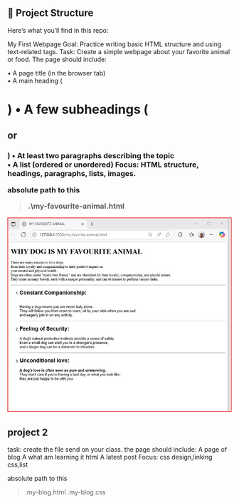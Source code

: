 ## 📂 Project Structure

Here’s what you’ll find in this repo:

My First Webpage Goal: Practice writing basic HTML structure and using text-related tags.
Task: Create a simple webpage about your favorite animal or food. The page should include:

• A page title (in the browser tab)  
• A main heading (<h1>)
• A few subheadings (<h2>or<h3>)
• At least two paragraphs describing the topic  
• A list (ordered or unordered)
Focus: HTML structure, headings, paragraphs, lists, images.

absolute path to this

> .\my-favourite-animal.html

![alt text](image.png)

##  project 2
task: create the file send on your class. the page should include:
  A page of blog 
  A what am learning it html
  A latest post
  Focus: css design,linking css,list

  absolute path to this 
  >.my-blog.html
  >.my-blog.css
  